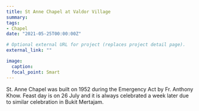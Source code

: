 ```yaml
---
title: St Anne Chapel at Valdor Village
summary:
tags:
- Chapel
date: "2021-05-25T00:00:00Z"

# Optional external URL for project (replaces project detail page).
external_link: ""

image:
  caption:
  focal_point: Smart
---
```

St. Anne Chapel was built on 1952 during the Emergency Act by Fr. Anthony Khow. Feast day is on 26 July and it is always celebrated a week later due to similar celebration in Bukit Mertajam.
